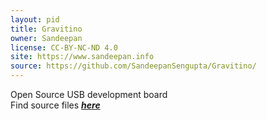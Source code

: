 ```yaml
---
layout: pid
title: Gravitino
owner: Sandeepan
license: CC-BY-NC-ND 4.0
site: https://www.sandeepan.info
source: https://github.com/SandeepanSengupta/Gravitino/
---
```

Open Source USB development board
<br/>
Find source files **_[here](https://github.com/SandeepanSengupta/Gravitino/tree/master/Sources/)_**
